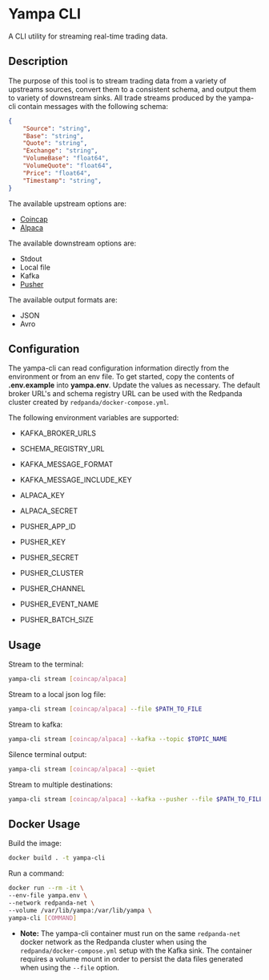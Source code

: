 # Yampa CLI

A CLI utility for streaming real-time trading data.

## Description

The purpose of this tool is to stream trading data from a variety of upstreams sources, convert them to a consistent schema, and output them to variety of downstream sinks. All trade streams produced by the yampa-cli contain messages with the following schema:

```json
{
    "Source": "string",
    "Base": "string",
    "Quote": "string",
    "Exchange": "string",
    "VolumeBase": "float64",
    "VolumeQuote": "float64",
    "Price": "float64",
    "Timestamp": "string",
}
```

The available upstream options are:

- [Coincap](https://coincap.io/)
- [Alpaca](https://alpaca.markets/docs/)

The available downstream options are:

- Stdout
- Local file
- Kafka
- [Pusher](https://pusher.com/)

The available output formats are:

- JSON
- Avro

## Configuration

The yampa-cli can read configuration information directly from the environment or from an env file. To get started, copy the contents of __.env.example__ into __yampa.env__. Update the values as necessary. The default broker URL's and schema registry URL can be used with the Redpanda cluster created by `redpanda/docker-compose.yml`.

 The following environment variables are supported:

- KAFKA_BROKER_URLS

- SCHEMA_REGISTRY_URL

- KAFKA_MESSAGE_FORMAT

- KAFKA_MESSAGE_INCLUDE_KEY

- ALPACA_KEY

- ALPACA_SECRET

- PUSHER_APP_ID

- PUSHER_KEY

- PUSHER_SECRET

- PUSHER_CLUSTER

- PUSHER_CHANNEL

- PUSHER_EVENT_NAME

- PUSHER_BATCH_SIZE

## Usage

Stream to the terminal:

```bash
yampa-cli stream [coincap/alpaca]
```

Stream to a local json log file:

```bash
yampa-cli stream [coincap/alpaca] --file $PATH_TO_FILE
```

Stream to kafka:

```bash
yampa-cli stream [coincap/alpaca] --kafka --topic $TOPIC_NAME
```

Silence terminal output:

```bash
yampa-cli stream [coincap/alpaca] --quiet
```

Stream to multiple destinations:

```bash
yampa-cli stream [coincap/alpaca] --kafka --pusher --file $PATH_TO_FILE 
```

## Docker Usage

Build the image:

```bash
docker build . -t yampa-cli
```

Run a command:

```bash
docker run --rm -it \
--env-file yampa.env \
--network redpanda-net \
--volume /var/lib/yampa:/var/lib/yampa \
yampa-cli [COMMAND]
```

- __Note:__ The yampa-cli container must run on the same `redpanda-net` docker network as the Redpanda cluster when using the `redpanda/docker-compose.yml` setup with the Kafka sink. The container requires a volume mount in order to persist the data files generated when using the `--file` option.
